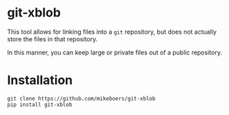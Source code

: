 git-xblob
=========

This tool allows for linking files into a `git` repository, but does not actually store the files in that repository.

In this manner, you can keep large or private files out of a public repository.


Installation
=======

~~~
git clone https://github.com/mikeboers/git-xblob
pip install git-xblob
~~~
